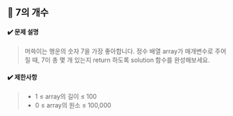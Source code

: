 ## :blue_book: 7의 개수

#### :heavy_check_mark: 문제 설명 
> 머쓱이는 행운의 숫자 7을 가장 좋아합니다. 정수 배열 array가 매개변수로 주어질 때, 7이 총 몇 개 있는지 return 하도록 solution 함수를 완성해보세요.

#### :heavy_check_mark: 제한사항
> * 1 ≤ array의 길이 ≤ 100
> * 0 ≤ array의 원소 ≤ 100,000
